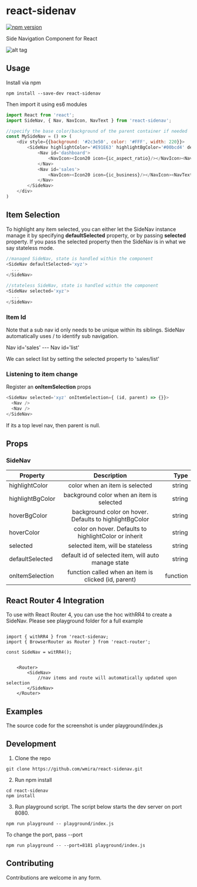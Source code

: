 # react-sidenav

[![npm version](https://badge.fury.io/js/react-sidenav.svg)](https://badge.fury.io/js/react-sidenav)

Side Navigation Component for React

![alt tag](https://raw.githubusercontent.com/wmira/react-sidenav/master/sidenav.png)

## Usage

Install via npm

```shell
npm install --save-dev react-sidenav
```

Then import it using es6 modules

```javascript
import React from 'react';
import SideNav, { Nav, NavIcon, NavText } from 'react-sidenav';

//specify the base color/background of the parent container if needed
const MySideNav = () => (
    <div style={{background: '#2c3e50', color: '#FFF', width: 220}}> 
        <SideNav highlightColor='#E91E63' highlightBgColor='#00bcd4' defaultSelected='sales'>       
            <Nav id='dashboard'>
                <NavIcon><Icon20 icon={ic_aspect_ratio}/></NavIcon><NavText> Dashboard </NavText>
            </Nav>
            <Nav id='sales'>
                <NavIcon><Icon20 icon={ic_business}/></NavIcon><NavText> Sales </NavText>
            </Nav>
        </SideNav>
    </div>
)

```

## Item Selection

To highlight any item selected, you can either let the SideNav instance manage it by specifying **defaultSelected** property,
or by passing **selected** property. If you pass the selected property then the SideNav is in what we say stateless mode.


```javascript
//managed SideNav, state is handled within the component
<SideNav defaultSelected='xyz'>
  ...
</SideNav>
```

```javascript
//stateless SideNav, state is handled within the component
<SideNav selected='xyz'>
  ...
</SideNav>
```

### Item Id

Note that a sub nav id only needs to be unique within its siblings. SideNav automatically uses / to identify sub navigation.

Nav id='sales'
  --- Nav id='list'

We can select list by setting the selected property to 'sales/list'


### Listening to item change

Register an **onItemSelection** props

```javascript
<SideNav selected='xyz' onItemSelection={ (id, parent) => {}}>
  <Nav />
  <Nav />
</SideNav>
```

If its a top level nav, then parent is null.

## Props

### SideNav

| Property        | Description           | Type  |
| ------------- |:-------------:| -----:|
| highlightColor      | color when an item is selected | string |
| highlightBgColor      | background color when an item is selected   |   string |
| hoverBgColor | background color on hover. Defaults to highlightBgColor     |    string |
| hoverColor  | color on hover. Defaults to highlightColor or inherit | string |
| selected  | selected item, will be stateless | string |
| defaultSelected  | default id of selected item, will auto manage state | string |
| onItemSelection  | function called when an item is clicked (id, parent) | function |


## React Router 4 Integration

To use with React Router 4, you can use the hoc withRR4 to create a SideNav. Please see playground folder for a full example

```

import { withRR4 } from 'react-sidenav;
import { BrowserRouter as Router } from 'react-router';

const SideNav = witRR4();


    <Router>
        <SideNav>
            //nav items and route will automatically updated upon selection
        </SideNav>
    </Router>
```


## Examples

The source code for the screenshot is under playground/index.js


## Development

1. Clone the repo
```shell
git clone https://github.com/wmira/react-sidenav.git
```

2. Run npm install
```shell
cd react-sidenav
npm install
```
3. Run playground script. The script below starts the dev server on port 8080.
```shell
npm run playground -- playground/index.js
```
To change the port, pass --port
```shell
npm run playground -- --port=8181 playground/index.js
```

## Contributing

Contributions are welcome in any form.